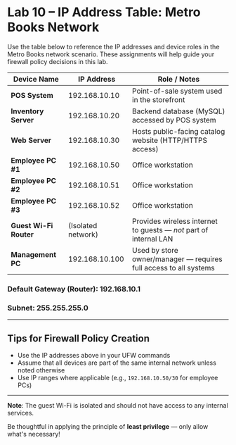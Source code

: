 # Lab 10 – IP Address Table: Metro Books Network

Use the table below to reference the IP addresses and device roles in the Metro Books network scenario. These assignments will help guide your firewall policy decisions in this lab.

| **Device Name**        | **IP Address**     | **Role / Notes**                                                  |
|------------------------|--------------------|--------------------------------------------------------------------|
| **POS System**         | 192.168.10.10      | Point-of-sale system used in the storefront                        |
| **Inventory Server**   | 192.168.10.20      | Backend database (MySQL) accessed by POS system                    |
| **Web Server**         | 192.168.10.30      | Hosts public-facing catalog website (HTTP/HTTPS access)            |
| **Employee PC #1**     | 192.168.10.50      | Office workstation                                                |
| **Employee PC #2**     | 192.168.10.51      | Office workstation                                                |
| **Employee PC #3**     | 192.168.10.52      | Office workstation                                                |
| **Guest Wi-Fi Router** | (Isolated network) | Provides wireless internet to guests — *not* part of internal LAN  |
| **Management PC**      | 192.168.10.100     | Used by store owner/manager — requires full access to all systems |

### Default Gateway (Router): 192.168.10.1
### Subnet: 255.255.255.0

---

## Tips for Firewall Policy Creation
- Use the IP addresses above in your UFW commands
- Assume that all devices are part of the same internal network unless noted otherwise
- Use IP ranges where applicable (e.g., `192.168.10.50/30` for employee PCs)

---

**Note**: The guest Wi-Fi is isolated and should not have access to any internal services.

Be thoughtful in applying the principle of **least privilege** — only allow what's necessary!

